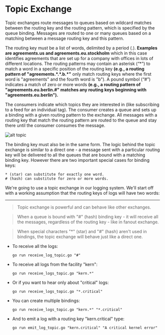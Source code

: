 # Topic Exchange
<p>
Topic exchanges route messages to queues based on wildcard matches between the routing key and the routing pattern, which is specified by the queue binding. Messages are routed to one or many queues based on a matching between a message routing key and this pattern.

The routing key must be a list of words, delimited by a period (.). **Examples are agreements.us and agreements.eu.stockholm**  which in this case identifies agreements that are set up for a company with offices in lots of different locations. The routing patterns may contain an asterisk (“\*”) to match a word in a specific position of the routing key **(e.g., a routing pattern of "agreements.\*.\*.b.\*"** only match routing keys where the first word is "agreements" and the fourth word is "b"). A pound symbol (“#”) indicates a match of zero or more words **(e.g., a routing pattern of "agreements.eu.berlin.#" matches any routing keys beginning with "agreements.eu.berlin").**

The consumers indicate which topics they are interested in (like subscribing to a feed for an individual tag). The consumer creates a queue and sets up a binding with a given routing pattern to the exchange. All messages with a routing key that match the routing pattern are routed to the queue and stay there until the consumer consumes the message.
</p>

![alt topic](https://www.cloudamqp.com/img/blog/topic-exchange.png)

<p>
The binding key must also be in the same form. The logic behind the topic exchange is similar to a direct one - a message sent with a particular routing key will be delivered to all the queues that are bound with a matching binding key. However there are two important special cases for binding keys:

    * (star) can substitute for exactly one word.
    # (hash) can substitute for zero or more words.

</p>

<p>
We're going to use a topic exchange in our logging system. We'll start off with a working assumption that the routing keys of logs will have two words:
</p>

---

>Topic exchange is powerful and can behave like other exchanges.

>When a queue is bound with "#" (hash) binding key - it will receive all the messages, regardless of the routing key - like in fanout exchange.

>When special characters "*" (star) and "#" (hash) aren't used in bindings, the topic exchange will behave just like a direct one.


- To receive all the logs:
    ```
    go run receive_log_topic.go "#"
    ```
- To receive all logs from the facility "kern":
    ```
    go run receive_logs_topic.go "kern.*"  
    ```
- Or if you want to hear only about "critical" logs:
    ```
    go run receive_logs_topic.go "*.critical"
    ```    
- You can create multiple bindings:
    ```
    go run receive_logs_topic.go "kern.*" "*.critical"
    ```    
- And to emit a log with a routing key "kern.critical" type:
    ```
    go run emit_log_topic.go "kern.critical" "A critical kernel error"
    ```    